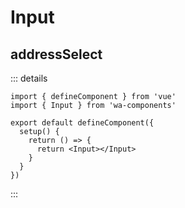# Input

## addressSelect

<Test label='label' type='password' color="#111" />

::: details

```
import { defineComponent } from 'vue'
import { Input } from 'wa-components'

export default defineComponent({
  setup() {
    return () => {
      return <Input></Input>
    }
  }
})

```

:::

<script lang="ts" setup>
import { Test } from '../../src/index'
</script>
